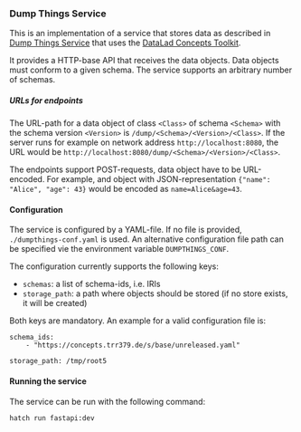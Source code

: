 
### Dump Things Service

This is an implementation of a service that stores data as described in
[Dump Things Service](https://concepts.datalad.org/dump-things-service) that uses the [DataLad Concepts Toolkit](https://concepts.datalad.org/dump-things).

It provides a HTTP-base API that receives the data objects.
Data objects must conform to a given schema. The service supports an arbitrary number of schemas.

##### URLs for endpoints

The URL-path for a data object of class `<Class>` of schema `<Schema>` with the schema version `<Version>` is `/dump/<Schema>/<Version>/<Class>`.
If the server runs for example on network address `http://localhost:8080`, the URL would be `http://localhost:8080/dump/<Schema>/<Version>/<Class>`.

The endpoints support POST-requests, data object have to be URL-encoded. For example, and object with JSON-representation `{"name": "Alice", "age": 43}` would be encoded as `name=Alice&age=43`.

#### Configuration

The service is configured by a YAML-file. If no file is provided, `./dumpthings-conf.yaml` is used. An alternative configuration file path can be specified vie the environment variable `DUMPTHINGS_CONF`.

The configuration currently supports the following keys:

* `schemas`: a list of schema-ids, i.e. IRIs
* `storage_path`: a path where objects should be stored (if no store exists, it will be created)

Both keys are mandatory.
An example for a valid configuration file is:

    schema_ids:
        - "https://concepts.trr379.de/s/base/unreleased.yaml"

    storage_path: /tmp/root5


#### Running the service

The service can be run with the following command:

```bash
hatch run fastapi:dev
